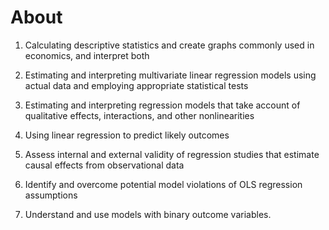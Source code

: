 # About

1. Calculating descriptive statistics and create graphs commonly used in economics, and
interpret both

2. Estimating and interpreting multivariate linear regression models using actual data and
employing appropriate statistical tests

3. Estimating and interpreting regression models that take account of qualitative effects,
interactions, and other nonlinearities

4. Using linear regression to predict likely outcomes

5. Assess internal and external validity of regression studies that estimate causal effects from
observational data

6. Identify and overcome potential model violations of OLS regression assumptions

7. Understand and use models with binary outcome variables.
